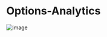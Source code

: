 # Options-Analytics

![image](https://github.com/user-attachments/assets/394d2738-75bb-4a69-93c7-a160e93e7f22)

